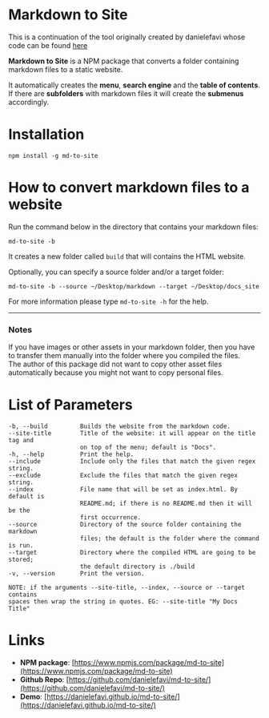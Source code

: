 Markdown to Site
================

This is a continuation of the tool originally created by danielefavi whose code can be found [here](https://github.com/danielefavi/md-to-site)

**Markdown to Site** is a NPM package that converts a folder containing markdown files to a static website.

It automatically creates the **menu**, **search engine** and the **table of contents**. If there are **subfolders** with markdown files it will create the **submenus** accordingly.



# Installation

```
npm install -g md-to-site
```

# How to convert markdown files to a website

Run the command below in the directory that contains your markdown files:

```
md-to-site -b
```

It creates a new folder called `build` that will contains the HTML website.

Optionally, you can specify a source folder and/or a target folder:

```
md-to-site -b --source ~/Desktop/markdown --target ~/Desktop/docs_site
```

For more information please type `md-to-site -h` for the help.

---

### Notes

If you have images or other assets in your markdown folder, then you have to transfer them manually into the folder where you compiled the files.  
The author of this package did not want to copy other asset files automatically because you might not want to copy personal files.

# List of Parameters

```
-b, --build         Builds the website from the markdown code.
--site-title        Title of the website: it will appear on the title tag and
                    on top of the menu; default is "Docs".
-h, --help          Print the help.
--include           Include only the files that match the given regex string.
--exclude           Exclude the files that match the given regex string.
--index             File name that will be set as index.html. By default is
                    README.md; if there is no README.md then it will be the
                    first occurrence.
--source            Directory of the source folder containing the markdown
                    files; the default is the folder where the command is run.
--target            Directory where the compiled HTML are going to be stored;
                    the default directory is ./build
-v, --version       Print the version.

NOTE: if the arguments --site-title, --index, --source or --target contains
spaces then wrap the string in quotes. EG: --site-title "My Docs Title"
```

# Links

- **NPM package**: [https://www.npmjs.com/package/md-to-site](https://www.npmjs.com/package/md-to-site)
- **Github Repo**: [https://github.com/danielefavi/md-to-site/](https://github.com/danielefavi/md-to-site/)
- **Demo**: [https://danielefavi.github.io/md-to-site/](https://danielefavi.github.io/md-to-site/)
